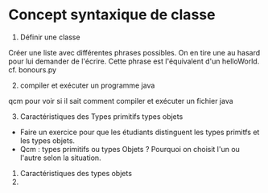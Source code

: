 # Concept syntaxique de classe

1) Définir une classe

Créer une liste avec différentes phrases possibles. On en tire une au hasard pour lui demander de l'écrire. Cette phrase est l'équivalent d'un helloWorld.
cf. bonours.py

2) compiler et exécuter un programme java

qcm pour voir si il sait comment compiler et exécuter un fichier java

3) Caractéristiques des Types primitifs types objets

- Faire un exercice pour que les étudiants distinguent les types primitfs et les types objets.
- Qcm : types primitifs ou types Objets ? Pourquoi on choisit l'un ou l'autre selon la situation.

1) Caractéristiques des types objets
5) 
   



